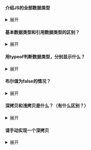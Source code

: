 #### 介绍JS的全部数据类型

<details>
    <summary>展开</summary>
    <p><b>基本数据类型：</b></p>
    <ol>
        <li>number</li>
        <li>string</li>
        <li>boolean</li>
        <li>undefined</li>
        <li>null</li>
        <li>symbol</li>
    </ol>
    <p><b>引用数据类型：</b></p>
    <ol>
        <li>Object</li>
        <li>Array</li>
        <li>Function</li>
        <li>Date</li>
        <li>RegExp</li>
        <li>JSON</li>
        <li>Math</li>
        <li>……</li>
    </ol>
    <p>说明一下：</p>
    <ul>
        <li>number包含整数、小数、NaN</li>
        <li>boolean只包含true和false</li>
        <li>引用数据类型其实都包含于object类型，如果用typeof的话，都是返回object（除了Function）</li>
        <li>null是空类型，但tyepof null返回object，但其实际行为却和object完全不同</li>
</details>


#### 基本数据类型和引用数据类型的区别？

<details>
    <summary>展开</summary>
    <ol>
        <li>基本数据类型是<b>存储在栈中的简单数据段</b>，变量存储在栈中的值就是<b>他们的实际值</b>（因为基本数据类型的大小是固定的）；<br>而引用数据类型是<b>存储在堆中的对象</b>，变量存储在栈中的值是<b>该对象在堆内存中的地址</b>（因为引用数据类型的大小是不固定的）</li>
        <li>基本数据类型的值是<b>不可变</b>的，而引用数据类型的值是<b>可变</b>的</li>
        <li>基本数据类型<b>不可以添加属性和方法</b>，引用数据类型<b>可以添加属性和方法</b></li>
        <li>基本数据类型的赋值是<b>简单赋值</b>，也就是说将赋值的变量的值复制一份放到被赋值的变量上，这两个变量是完全独立的，只是拥有相同的值而已；而引用数据类型的赋值是<b>对象引用</b>，同样也是复制一份，只是这个值是对象的内存地址，这两个变量都指向了堆内存中的同一个对象，他们中任何一个做出的改变都会反映到另一个身上</li>
        <li>基本数据类型的比较是<b>值</b>的比较，引用数据类型的比较是<b>引用</b>的比较</li>
        <li>基本数据类型是存放在<b>栈区</b>的，引用数据类型的存储需要内存的<b>栈区和堆区</b>同时完成（其实第一点已经说过了）</li>
        <li>参数传递时，基本数据类型只是<b>把值传递给参数</b>，函数内部对这个参数的修改不会对这个变量造成任何影响；而引用数据类型<b>传递的是对象在堆内存中的地址</b>，所以函数内部对这个参数的修改会体现到外部</li>
    </ol>
</details>


#### 用typeof判断数据类型，分别显示什么？

<details>
    <summary>展开</summary>
    <p>typeof返回的字符串，只有可能是 number, string, boolean, undefined, object, function, symbol 这七种</p>
    <p>
      	下面随便举几个例子：
    </p>
    <pre><code>var s='123';
var a;
// 下面就不是合法的js代码了，这里只为举例说明
typeof s === 'string'
typeof a === 'undefined' // 未赋值的变量
typeof b === 'undefined' // 未声明的变量
typeof NaN === 'number'
typeof [] === 'object'
typeof null === 'object'
typeof new Date() === 'object'
typeof new String() === 'object'
typeof new Function() === 'function'
typeof function a(){} === 'function'
typeof Symbol() === 'symbol'
typeof Array === 'function'
typeof Array.prototype === 'object'</code></pre>
</details>


#### 布尔值为false的情况？

<details>
    <summary>展开</summary>
    <ol>
        <li>undefined（但注意如果变量未被声明过，就会报错）</li>
        <li>null</li>
        <li>数字0</li>
        <li>布尔值false</li>
        <li>NaN</li>
        <li>空字符串 "" 或 ''</li>
    </ol>
</details>


#### 深拷贝和浅拷贝是什么？（有什么区别？）

<details>
    <summary>展开</summary>
    <p>
        浅拷贝：对于基本数据类型，浅拷贝是对值的复制；对于引用数据类型，浅拷贝是对对象地址的复制，当拷贝的对象发生改变时，原对象也会发生改变
    </p>
    <p>
        深拷贝：拷贝对象时，在堆中开辟新的内存区域，两个对象对应不同的地址，修改其中一个对象，不会对另一个对象造成改变
    </p>
</details>



#### 请手动实现一个深拷贝

<details>
    <summary>展开</summary>
    <ol>
        <li>法一：用JSON做一次中转，但有很多漏洞，比如值为undefined的属性、值为symbol的属性、所有方法在序列化过程中会被忽略<pre><code>function deepCopy(obj) {
    var tmp, result;
    tmp = JSON.stringify(obj);
    result = JSON.parse(tmp);
    return result;
}</code></pre></li>
        <li>法二：Array.prototype.slice，但只适用于array<pre><code>let array = [1, 2, 3];
let array1 = array.slice();
console.log(array1);</code></pre></li>
        <li>法三：Array.prototype.concat，但只适用于array<pre><code>let array = [1, 2, 3];
let array1 = [].concat(array);
console.log(array1);</code></pre></li>
        <li>法四：依次复制源对象的键/值到目标对象，但仅适用于object和array<pre><code>function deepCopy(obj) {
    var result = typeof obj.splice === 'function' ? [] : {}; //因为splice是数组独有的方法
    if (obj && typeof obj === 'object') {
        for (let key in obj) {
            if (obj[key] && typeof obj[key] === 'object') {
                result[key] = deepCopy(obj[key]); //如果对象的属性值为object的时候，递归调用deepCopy
            } else {
                result[key] = obj[key]; //如果对象的属性值不为object的时候，直接复制参数对象的每一个键/值到新对象对应的键/值中
            }
        }
        return result;
    }
    return obj; //直接返回源对象
}</code></pre></li>
        <li>法五：Object.assign<pre><code>let target = {};
let source = {a: '123', b: {name: 'dc'}};
Object.assign(target, source);
console.log(target, source);</code></pre></li>
    </ol>
</details>



